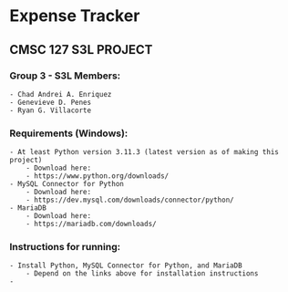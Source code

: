 # Expense Tracker
## CMSC 127 S3L PROJECT 

### Group 3 - S3L Members: 
	- Chad Andrei A. Enriquez
	- Genevieve D. Penes
	- Ryan G. Villacorte

### Requirements (Windows):
	- At least Python version 3.11.3 (latest version as of making this project) 
    	- Download here:
		- https://www.python.org/downloads/ 
	- MySQL Connector for Python 
		- Download here:
		- https://dev.mysql.com/downloads/connector/python/
	- MariaDB
    	- Download here:
    	- https://mariadb.com/downloads/

### Instructions for running:
	- Install Python, MySQL Connector for Python, and MariaDB
    	- Depend on the links above for installation instructions
	- 